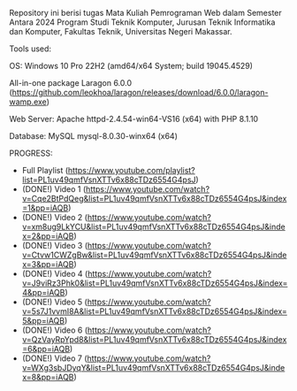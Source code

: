 Repository ini berisi tugas Mata Kuliah Pemrograman Web dalam Semester Antara 2024 Program Studi Teknik Komputer, Jurusan Teknik Informatika dan Komputer, Fakultas Teknik, Universitas Negeri Makassar.

Tools used:

OS: Windows 10 Pro 22H2 (amd64/x64 System; build 19045.4529)

All-in-one package Laragon 6.0.0 (https://github.com/leokhoa/laragon/releases/download/6.0.0/laragon-wamp.exe)

Web Server: Apache httpd-2.4.54-win64-VS16 (x64) with PHP 8.1.10

Database: MySQL mysql-8.0.30-winx64 (x64)

PROGRESS:
- Full Playlist (https://www.youtube.com/playlist?list=PL1uv49qmfVsnXTTv6x88cTDz6554G4psJ)
- (DONE!) Video 1 (https://www.youtube.com/watch?v=Cqe2BtPdQeg&list=PL1uv49qmfVsnXTTv6x88cTDz6554G4psJ&index=1&pp=iAQB)
- (DONE!) Video 2 (https://www.youtube.com/watch?v=xm8ug9LkYCU&list=PL1uv49qmfVsnXTTv6x88cTDz6554G4psJ&index=2&pp=iAQB)
- (DONE!) Video 3 (https://www.youtube.com/watch?v=Ctvw1CWZgBw&list=PL1uv49qmfVsnXTTv6x88cTDz6554G4psJ&index=3&pp=iAQB)
- (DONE!) Video 4 (https://www.youtube.com/watch?v=J9viRz3Phk0&list=PL1uv49qmfVsnXTTv6x88cTDz6554G4psJ&index=4&pp=iAQB)
- (DONE!) Video 5 (https://www.youtube.com/watch?v=5s7J1vvmI8A&list=PL1uv49qmfVsnXTTv6x88cTDz6554G4psJ&index=5&pp=iAQB)
- (DONE!) Video 6 (https://www.youtube.com/watch?v=QzVayRpYpd8&list=PL1uv49qmfVsnXTTv6x88cTDz6554G4psJ&index=6&pp=iAQB)
- (DONE!) Video 7 (https://www.youtube.com/watch?v=WXg3sbJDyqY&list=PL1uv49qmfVsnXTTv6x88cTDz6554G4psJ&index=8&pp=iAQB)
